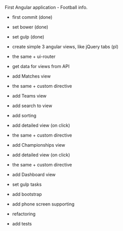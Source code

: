 First Angular application - Football info.

 - first commit (done)
 - set bower (done)
 - set gulp (done)

 - create simple 3 angular views, like jQuery tabs (pl)
 - the same + ui-router
 - get data for views from API

 - add Matches view
 - the same + custom directive

 - add Teams view
 - add search to view
 - add sorting
 - add detailed view (on click)
 - the same + custom directive

 - add Championships view
 - add detailed view (on click)
 - the same + custom directive

 - add Dashboard view

 - set gulp tasks
 - add bootstrap
 - add phone screen supporting

 - refactoring
 - add tests